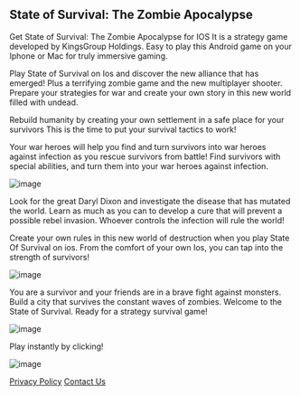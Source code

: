 ## State of Survival: The Zombie Apocalypse

Get State of Survival: The Zombie Apocalypse for IOS
It is a strategy game developed by KingsGroup Holdings. Easy to play this Android game on your Iphone or Mac for truly immersive gaming.

<center><div id="interact-62361c4c0694ed00188b1c87"></div><script>var app_62361c4c0694ed00188b1c87;(function(d, t){var s=d.createElement(t),options={"appId":"62361c4c0694ed00188b1c87","width":"800","height":"800","async":true,"host":"quiz.tryinteract.com","no_cover":true,"redirect_host":true, "footer":"show"};s.src='https://i.tryinteract.com/embed/app.js';s.onload=s.onreadystatechange=function(){var rs=this.readyState;if(rs)if(rs!='complete')if(rs!='loaded')return;try{app_62361c4c0694ed00188b1c87=new InteractApp();app_62361c4c0694ed00188b1c87.initialize(options);app_62361c4c0694ed00188b1c87.display();}catch(e){}};var scr=d.getElementsByTagName(t)[0],par=scr.parentNode;par.insertBefore(s,scr);})(document,'script');</script></center>

Play State of Survival on Ios and discover the new alliance that has emerged! Plus a terrifying zombie game and the new multiplayer shooter. Prepare your strategies for war and create your own story in this new world filled with undead.

Rebuild humanity by creating your own settlement in a safe place for your survivors This is the time to put your survival tactics to work!


Your war heroes will help you find and turn survivors into war heroes against infection as you rescue survivors from battle! Find survivors with special abilities, and turn them into your war heroes against infection.

![image](https://play-lh.googleusercontent.com/U7y-bJS4vTC4qmOs_aEyLRmhVv-sXyIBhX3D0qNio17bRVzy6czbG1rgL0XN5myHshg=w1920-h912-rw)

Look for the great Daryl Dixon and investigate the disease that has mutated the world. Learn as much as you can to develop a cure that will prevent a possible rebel invasion. Whoever controls the infection will rule the world!


Create your own rules in this new world of destruction when you play State Of Survival on ios. From the comfort of your own Ios, you can tap into the strength of survivors!

![image](https://play-lh.googleusercontent.com/1QB2Am1_U0f42MkEJegV0iRXPDa2aIeptPufamvGM-XtCOKzQqpJTX3Lz035MM6jEXqu=w1920-h912-rw)

You are a survivor and your friends are in a brave fight against monsters. Build a city that survives the constant waves of zombies. Welcome to the State of Survival. Ready for a strategy survival game!

![image](https://play-lh.googleusercontent.com/GtWCYInIr4D50551ISk-bC51NQ-c5irK4vN8m6kTjPcz4xyLEpbWME9FKk-0pTVw4JY7=w1920-h912-rw)

Play instantly by clicking!

![image](https://play-lh.googleusercontent.com/bMD0SQ4XYsobnE09xG-E72zu9RqGjAEpni5bD7qPfipVtsiaQjV3ASwioW5RJDg3Z4w=w1920-h912-rw)

[Privacy Policy](https://app-downloaded.com/privacy-policy/) [Contact Us](https://app-downloaded.com/privacy-policy/)
